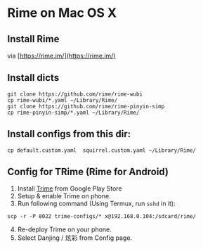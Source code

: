 # Rime on Mac OS X

## Install Rime

via [https://rime.im/](https://rime.im/)

## Install dicts

```
git clone https://github.com/rime/rime-wubi
cp rime-wubi/*.yaml ~/Library/Rime/
git clone https://github.com/rime/rime-pinyin-simp
cp rime-pinyin-simp/*.yaml ~/Library/Rime/
```

## Install configs from this dir:

```
cp default.custom.yaml  squirrel.custom.yaml ~/Library/Rime/
```

## Config for TRime (Rime for Android)

1. Install [Trime](https://play.google.com/store/apps/details?id=com.osfans.trime)
from Google Play Store
2. Setup & enable Trime on phone.
3. Run following command (Using Termux, run `sshd` in it):
```
scp -r -P 8022 trime-configs/* x@192.168.0.104:/sdcard/rime/
```
4. Re-deploy Trime on your phone.
5. Select Danjing / 炫彩 from Config page.
